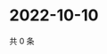 # 2022-10-10

共 0 条

<!-- BEGIN WEIBO -->
<!-- 最后更新时间 Mon Oct 10 2022 15:26:49 GMT+0800 (China Standard Time) -->

<!-- END WEIBO -->

